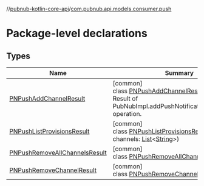 //[pubnub-kotlin-core-api](../../index.md)/[com.pubnub.api.models.consumer.push](index.md)

# Package-level declarations

## Types

| Name | Summary |
|---|---|
| [PNPushAddChannelResult](-p-n-push-add-channel-result/index.md) | [common]<br>class [PNPushAddChannelResult](-p-n-push-add-channel-result/index.md)<br>Result of PubNubImpl.addPushNotificationsOnChannels operation. |
| [PNPushListProvisionsResult](-p-n-push-list-provisions-result/index.md) | [common]<br>class [PNPushListProvisionsResult](-p-n-push-list-provisions-result/index.md)(val channels: [List](https://kotlinlang.org/api/core/kotlin-stdlib/kotlin.collections/-list/index.html)&lt;[String](https://kotlinlang.org/api/core/kotlin-stdlib/kotlin/-string/index.html)&gt;) |
| [PNPushRemoveAllChannelsResult](-p-n-push-remove-all-channels-result/index.md) | [common]<br>class [PNPushRemoveAllChannelsResult](-p-n-push-remove-all-channels-result/index.md) |
| [PNPushRemoveChannelResult](-p-n-push-remove-channel-result/index.md) | [common]<br>class [PNPushRemoveChannelResult](-p-n-push-remove-channel-result/index.md) |
